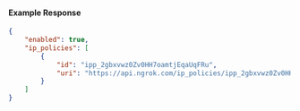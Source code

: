 <!-- Code generated for API Clients. DO NOT EDIT. -->

#### Example Response

```json
{
	"enabled": true,
	"ip_policies": [
		{
			"id": "ipp_2gbxvwz0Zv0HH7oamtjEqaUqFRu",
			"uri": "https://api.ngrok.com/ip_policies/ipp_2gbxvwz0Zv0HH7oamtjEqaUqFRu"
		}
	]
}
```
